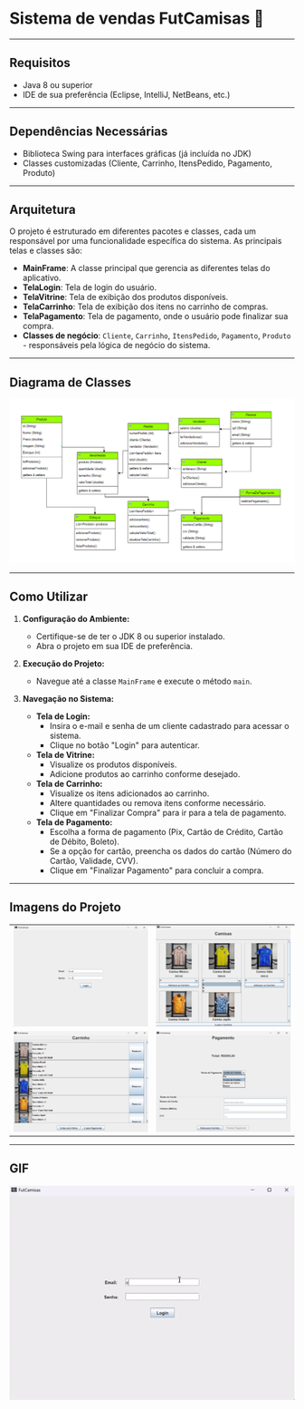# Sistema de vendas FutCamisas 👕

---

## Requisitos

- Java 8 ou superior
- IDE de sua preferência (Eclipse, IntelliJ, NetBeans, etc.)

---

## Dependências Necessárias

- Biblioteca Swing para interfaces gráficas (já incluída no JDK)
- Classes customizadas (Cliente, Carrinho, ItensPedido, Pagamento, Produto)

---

## Arquitetura

O projeto é estruturado em diferentes pacotes e classes, cada um responsável por uma funcionalidade específica do sistema. As principais telas e classes são:

- **MainFrame**: A classe principal que gerencia as diferentes telas do aplicativo.
- **TelaLogin**: Tela de login do usuário.
- **TelaVitrine**: Tela de exibição dos produtos disponíveis.
- **TelaCarrinho**: Tela de exibição dos itens no carrinho de compras.
- **TelaPagamento**: Tela de pagamento, onde o usuário pode finalizar sua compra.
- **Classes de negócio**: `Cliente`, `Carrinho`, `ItensPedido`, `Pagamento`, `Produto` - responsáveis pela lógica de negócio do sistema.

---

## Diagrama de Classes

![Diagrama de Classes](https://github.com/EmanuelTarso/Trabalho-final-de-LP-POO/blob/main/Img/Diagrama_FutCamisas.png)

---

## Como Utilizar

1. **Configuração do Ambiente:**
   - Certifique-se de ter o JDK 8 ou superior instalado.
   - Abra o projeto em sua IDE de preferência.

2. **Execução do Projeto:**
   - Navegue até a classe `MainFrame` e execute o método `main`.

3. **Navegação no Sistema:**
   - **Tela de Login:**
     - Insira o e-mail e senha de um cliente cadastrado para acessar o sistema.
     - Clique no botão "Login" para autenticar.
   - **Tela de Vitrine:**
     - Visualize os produtos disponíveis.
     - Adicione produtos ao carrinho conforme desejado.
   - **Tela de Carrinho:**
     - Visualize os itens adicionados ao carrinho.
     - Altere quantidades ou remova itens conforme necessário.
     - Clique em "Finalizar Compra" para ir para a tela de pagamento.
   - **Tela de Pagamento:**
     - Escolha a forma de pagamento (Pix, Cartão de Crédito, Cartão de Débito, Boleto).
     - Se a opção for cartão, preencha os dados do cartão (Número do Cartão, Validade, CVV).
     - Clique em "Finalizar Pagamento" para concluir a compra.

---

## Imagens do Projeto

<table style="width: 100%; border-spacing: 1000px;">
  <tr>
    <td align="center"><img src="https://github.com/EmanuelTarso/Trabalho-final-de-LP-POO/blob/main/Img/TelaLogin_FutCamisas.png" alt="Tela de Login" width="400"/></td>
    <td align="center"><img src="https://github.com/EmanuelTarso/Trabalho-final-de-LP-POO/blob/main/Img/TelaVitrine_FutCamisas.png" alt="Tela de Vitrine" width="400"/></td>
  </tr>
  <tr>
    <td align="center"><img src="https://github.com/EmanuelTarso/Trabalho-final-de-LP-POO/blob/main/Img/TelaCarrinho_FutCamisas.png" alt="Tela de Carrinho" width="400"/></td>
    <td align="center"><img src="https://github.com/EmanuelTarso/Trabalho-final-de-LP-POO/blob/main/Img/TelaPagamento_FutCamisas.png" alt="Tela de Pagamento" width="400"/></td>
  </tr>
</table>

---

## GIF
<div align="center">
    <img src="https://github.com/EmanuelTarso/Trabalho-final-de-LP-POO/blob/main/Img/GIF_FutCamisas.gif" alt="Descrição do GIF" width="600"/>
</div>
